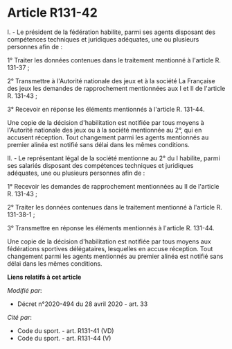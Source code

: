 # Article R131-42

I. - Le président de la fédération habilite, parmi ses agents disposant des compétences techniques et juridiques adéquates,
une ou plusieurs personnes afin de :

1° Traiter les données contenues dans le traitement mentionné à l'article R. 131-37 ;

2° Transmettre à l'Autorité nationale des jeux et à la société La Française des jeux les demandes de rapprochement
mentionnées aux I et II de l'article R. 131-43 ;

3° Recevoir en réponse les éléments mentionnés à l'article R. 131-44.

Une copie de la décision d'habilitation est notifiée par tous moyens à l'Autorité nationale des jeux ou à la société
mentionnée au 2°, qui en accusent réception. Tout changement parmi les agents mentionnés au premier alinéa est notifié sans
délai dans les mêmes conditions.

II. - Le représentant légal de la société mentionne au 2° du I habilite, parmi ses salariés disposant des compétences
techniques et juridiques adéquates, une ou plusieurs personnes afin de :

1° Recevoir les demandes de rapprochement mentionnées au II de l'article R. 131-43 ;

2° Traiter les données contenues dans le traitement mentionné à l'article R. 131-38-1 ;

3° Transmettre en réponse les éléments mentionnés à l'article R. 131-44.

Une copie de la décision d'habilitation est notifiée par tous moyens aux fédérations sportives délégataires, lesquelles en
accuse réception. Tout changement parmi les agents mentionnés au premier alinéa est notifié sans délai dans les mêmes
conditions.

**Liens relatifs à cet article**

_Modifié par_:

  - Décret n°2020-494 du 28 avril 2020 - art. 33

_Cité par_:

  - Code du sport. - art. R131-41 (VD)
  - Code du sport. - art. R131-44 (V)
